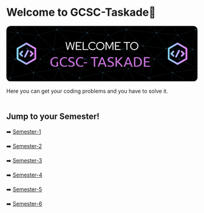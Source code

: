 # Welcome to GCSC-Taskade🤩

![Header](taskade-assets/banner.png)

Here you can get your coding problems and you have to solve it.
<br />
<br />

## Jump to your Semester!

➡️  [Semester-1](taskade-main/semester-1/MAIN.md)

➡️  [Semester-2](taskade-main/semester-2/MAIN.md)

➡️  [Semester-3](taskade-main/semester-3/MAIN.md)

➡️  [Semester-4](taskade-main/semester-4/MAIN.md)

➡️  [Semester-5](taskade-main/semester-5/MAIN.md)

➡️  [Semester-6](taskade-main/semester-6/MAIN.md)
